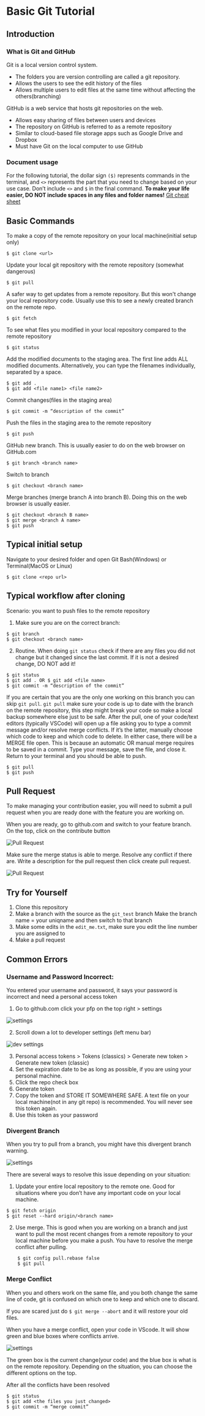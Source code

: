 # Basic Git Tutorial

## Introduction
### What is Git and GitHub

Git is a local version control system.
* The folders you are version controlling are called a git repository. 
* Allows the users to see the edit history of the files
* Allows multiple users to edit files at the same time without affecting the others(branching)

GitHub is a web service that hosts git repositories on the web.
* Allows easy sharing of files between users and devices
* The repository on GitHub is referred to as a remote repository
* Similar to cloud-based file storage apps such as Google Drive and Dropbox
* Must have Git on the local computer to use GitHub


### Document usage
For the following tutorial, the dollar sign `($)` represents commands in the terminal, and `<>` represents the part that you need to change based on your use case. Don’t include `<>` and `$` in the final command. **To make your life easier, DO NOT include spaces in any files and folder names!** [Git cheat sheet](chrome-extension://efaidnbmnnnibpcajpcglclefindmkaj/https://education.github.com/git-cheat-sheet-education.pdf)

## Basic Commands
To make a copy of the remote repository on your local machine(initial setup only)
```
$ git clone <url>
```

Update your local git repository with the remote repository (somewhat dangerous)
```
$ git pull
```

A safer way to get updates from a remote repository. But this won't change your local repository code. Usually use this to see a newly created branch on the remote repo.
```
$ git fetch
```

To see what files you modified in your local repository compared to the remote repository
```
$ git status
```

Add the modified documents to the staging area. The first line adds ALL modified documents. Alternatively, you can type the filenames individually, separated by a space.
```
$ git add .
$ git add <file name1> <file name2>
```

Commit changes(files in the staging area)
```
$ git commit -m “description of the commit”
```

Push the files in the staging area to the remote repository
```
$ git push
```

GitHub new branch. This is usually easier to do on the web browser on GitHub.com
```
$ git branch <branch name>
```

Switch to branch
```
$ git checkout <branch name>
```

Merge branches (merge branch A into branch B). Doing this on the web browser is usually easier.
```
$ git checkout <branch B name>
$ git merge <branch A name>
$ git push
```

## Typical initial setup
Navigate to your desired folder and open Git Bash(Windows) or Terminal(MacOS or Linux)
```
$ git clone <repo url>
```

## Typical workflow after cloning
Scenario: you want to push files to the remote repository
1. Make sure you are on the correct branch: 
```
$ git branch
$ git checkout <branch name>
```

2. Routine. When doing `git status` check if there are any files you did not change but it changed since the last commit. If it is not a desired change, DO NOT add it! 
```
$ git status
$ git add . OR $ git add <file name>
$ git commit -m “description of the commit”
```

If you are certain that you are the only one working on this branch you can skip `git pull`. `git pull` make sure your code is up to date with the branch on the remote repository, this step might break your code so make a local backup somewhere else just to be safe. After the pull, one of your code/text editors (typically VSCode) will open up a file asking you to type a commit message and/or resolve merge conflicts. If it’s the latter, manually choose which code to keep and which code to delete. In either case, there will be a MERGE file open. This is because an automatic OR manual merge requires to be saved in a commit. Type your message, save the file, and close it. Return to your terminal and you should be able to push. 

```
$ git pull
$ git push
```

## Pull Request
To make managing your contribution easier, you will need to submit a pull request when you are ready done with the feature you are working on.

When you are ready, go to github.com and switch to your feature branch. On the top, click on the contribute button

![Pull Request](media\PR1.png)

Make sure the merge status is able to merge. Resolve any conflict if there are. Write a description for the pull request then click create pull request.

![Pull Request](media\PR2.png)

## Try for Yourself
1. Clone this repository
2. Make a branch with the source as the `git_test` branch
	Make the branch name = your uniqname and then switch to that branch
3. Make some edits in the `edit_me.txt`, make sure you edit the line number you are assigned to
4. Make a pull request

## Common Errors
### Username and Password Incorrect:
You entered your username and password, it says your password is incorrect and need a personal access token

1. Go to github.com click your pfp on the top right > settings

![settings](media\settings.png)

2. Scroll down a lot to developer settings (left menu bar)

![dev settings](media\developer_settings.png)

3. Personal access tokens > Tokens (classics) > Generate new token > Generate new token (classic) 
4. Set the expiration date to be as long as possible, if you are using your personal machine.
5. Click the repo check box
6. Generate token
7. Copy the token and STORE IT SOMEWHERE SAFE. A text file on your local machine(not in any git repo) is recommended. You will never see this token again.
8. Use this token as your password

### Divergent Branch
When you try to pull from a branch, you might have this divergent branch warning.

![settings](media\divergent_branch.png)

There are several ways to resolve this issue depending on your situation:

1. Update your entire local repository to the remote one. Good for situations where you don’t have any important code on your local machine.

```
$ git fetch origin	
$ git reset --hard origin/<branch name>
```

2. Use merge. This is good when you are working on a branch and just want to pull the most recent changes from a remote repository to your local machine before you make a push. You have to resolve the merge conflict after pulling.
```
	$ git config pull.rebase false
	$ git pull
```

### Merge Conflict
When you and others work on the same file, and you both change the same line of code, git is confused on which one to keep and which one to discard.

If you are scared just do `$ git merge --abort` and it will restore your old files.

When you have a merge conflict, open your code in VScode. It will show green and blue boxes where conflicts arrive. 

![settings](media\merge_conflict.png)

The green box is the current change(your code) and the blue box is what is on the remote repository. Depending on the situation, you can choose the different options on the top.

After all the conflicts have been resolved
```
$ git status
$ git add <the files you just changed>
$ git commit -m “merge commit”
```
